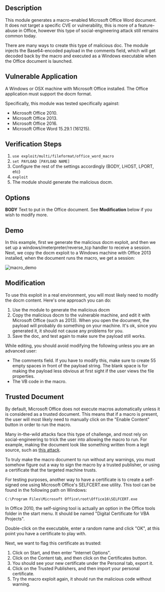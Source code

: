 
## Description

This module generates a macro-enabled Microsoft Office Word document. It does not target a specific
CVE or vulnerability, this is more of a feature-abuse in Office, however this type of
social-engineering attack still remains common today.

There are many ways to create this type of malicious doc. The module injects the Base64-encoded
payload in the comments field, which will get decoded back by the macro and executed as a Windows
executable when the Office document is launched.


## Vulnerable Application

A Windows or OSX machine with Microsoft Office installed. The Office application must support the docm
format.

Specifically, this module was tested specifically against:

* Microsoft Office 2010.
* Microsoft Office 2013.
* Microsoft Office 2016.
* Microsoft Office Word 15.29.1 (161215).

## Verification Steps

1. ```use exploit/multi/fileformat/office_word_macro```
2. ```set PAYLOAD [PAYLOAD NAME]```
3. Configure the rest of the settings accordingly (BODY, LHOST, LPORT, etc)
4. ```exploit```
5. The module should generate the malicious docm.

## Options

**BODY** Text to put in the Office document. See **Modification** below if you wish to modify more.

## Demo

In this example, first we generate the malicious docm exploit, and then we set up a
windows/meterpreter/reverse_tcp handler to receive a session. Next, we copy the docm
exploit to a Windows machine with Office 2013 installed, when the document runs the
macro, we get a session:

![macro_demo](https://cloud.githubusercontent.com/assets/1170914/22602348/751f9d66-ea08-11e6-92ce-4e52f88aaebf.gif)

## Modification

To use this exploit in a real environment, you will most likely need to modify the docm content.
Here's one approach you can do:

1. Use the module to generate the malicious docm
2. Copy the malicious docm to the vulnerable machine, and edit it with Microsoft Office (such as 2013).
   When you open the document, the payload will probably do something on your machine. It's ok,
   since you generated it, it should not cause any problems for you.
3. Save the doc, and test again to make sure the payload still works.

While editing, you should avoid modifying the following unless you are an advanced user:

* The comments field. If you have to modify this, make sure to create 55 empty spaces
  in front of the payload string. The blank space is for making the payload less obvious
  at first sight if the user views the file properties.
* The VB code in the macro.

## Trusted Document

By default, Microsoft Office does not execute macros automatically unless it is considered as a
trusted document. This means that if a macro is present, the user will most likely need to manually
click on the "Enable Content" button in order to run the macro.

Many in-the-wild attacks face this type of challenge, and most rely on social-engineering to trick
the user into allowing the macro to run. For example, making the document look like something
written from a legit source, such as [this attack](https://motherboard.vice.com/en_us/article/these-hackers-cleverly-disguised-their-malware-as-a-document-about-trumps-victory).

To truly make the macro document to run without any warnings, you must somehow figure out a way to
sign the macro by a trusted publisher, or using a certificate that the targeted machine trusts.

For testing purposes, another way to have a certificate is to create a self-signed one using
Microsoft Office's SELFCERT.exe utility. This tool can be found in the following path on
Windows:

```
C:\Program Files\Microsoft Office\root\Office16\SELFCERT.exe
```

In Office 2010, the self-signing tool is actually an option in the Office tools folder in the
start menu. It should be named "Digital Certificate for VBA Projects".

Double-click on the executable, enter a random name and click "OK", at this point you have a
certificate to play with.

Next, we want to flag this certificate as trusted:

1. Click on Start, and then enter "Internet Options".
2. Click on the Content tab, and then click on the Certificates button.
3. You should see your new certificate under the Personal tab, export it.
4. Click on the Trusted Publishers, and then import your personal certificate.
5. Try the macro exploit again, it should run the malicious code without warning.

